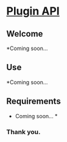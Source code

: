 # [Plugin API]()


## Welcome
*Coming soon...
## Use
*Coming soon...

## Requirements
* Coming soon... *

### Thank you.
